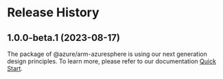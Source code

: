 # Release History
    
## 1.0.0-beta.1 (2023-08-17)

The package of @azure/arm-azuresphere is using our next generation design principles. To learn more, please refer to our documentation [Quick Start](https://aka.ms/js-track2-quickstart).
